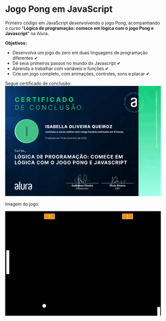 # Jogo Pong em JavaScript

Primeiro código em JavaScript desenvolvendo o jogo Pong, acompanhando o curso "**Lógica de programação: comece em lógica com o jogo Pong e Javascript**" na Alura.

**Objetivos:**
  - Desenvolva um jogo do zero em duas linguagens de programação diferentes ✔
  - Dê seus primeiros passos no mundo do Javascript ✔
  - Aprenda a trabalhar com variáveis e funções ✔
  - Crie um jogo completo, com animações, controles, sons e placar ✔

Segue certificado de conclusão:
![alt text](https://github.com/IsabellaOQ/jogo_pong_js/blob/master/certificado.png)

Imagem do jogo:

![alt text](https://github.com/IsabellaOQ/jogo_pong_js/blob/master/pongImage.png)
